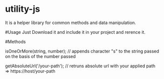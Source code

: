 # utility-js
It is a helper library for common methods and data manipulation.

#Usage
Just Download it and include it in your project and rerence it.

#Methods

isOneOrMore(string, number); // appends character "s" to the string passed on the basis of the number passed 

getAbsoluteUrl('/your-path'); // retruns absolute url with your applied path => https://host/your-path

